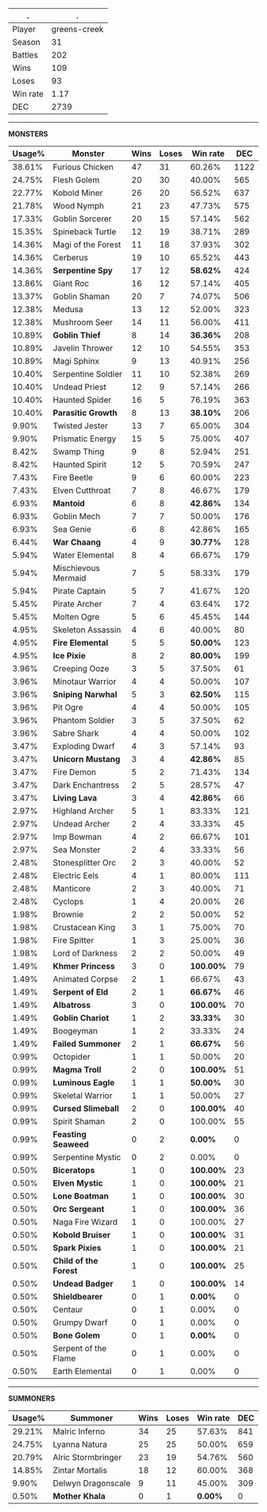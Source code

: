 .|.
|-|-
Player|greens-creek
Season|31
Battles|202
Wins|109
Loses|93
Win rate|1.17
DEC|2739

---
**MONSTERS**

Usage%|Monster|Wins|Loses|Win rate|DEC|
-|-|-|-|-|-|
38.61%|Furious Chicken|47|31|60.26%|1122|
24.75%|Flesh Golem|20|30|40.00%|565|
22.77%|Kobold Miner|26|20|56.52%|637|
21.78%|Wood Nymph|21|23|47.73%|575|
17.33%|Goblin Sorcerer|20|15|57.14%|562|
15.35%|Spineback Turtle|12|19|38.71%|289|
14.36%|Magi of the Forest|11|18|37.93%|302|
14.36%|Cerberus|19|10|65.52%|443|
14.36%|**Serpentine Spy**|17|12|**58.62%**|424|
13.86%|Giant Roc|16|12|57.14%|405|
13.37%|Goblin Shaman|20|7|74.07%|506|
12.38%|Medusa|13|12|52.00%|323|
12.38%|Mushroom Seer|14|11|56.00%|411|
10.89%|**Goblin Thief**|8|14|**36.36%**|208|
10.89%|Javelin Thrower|12|10|54.55%|353|
10.89%|Magi Sphinx|9|13|40.91%|256|
10.40%|Serpentine Soldier|11|10|52.38%|269|
10.40%|Undead Priest|12|9|57.14%|266|
10.40%|Haunted Spider|16|5|76.19%|363|
10.40%|**Parasitic Growth**|8|13|**38.10%**|206|
9.90%|Twisted Jester|13|7|65.00%|304|
9.90%|Prismatic Energy|15|5|75.00%|407|
8.42%|Swamp Thing|9|8|52.94%|251|
8.42%|Haunted Spirit|12|5|70.59%|247|
7.43%|Fire Beetle|9|6|60.00%|223|
7.43%|Elven Cutthroat|7|8|46.67%|179|
6.93%|**Mantoid**|6|8|**42.86%**|134|
6.93%|Goblin Mech|7|7|50.00%|176|
6.93%|Sea Genie|6|8|42.86%|165|
6.44%|**War Chaang**|4|9|**30.77%**|128|
5.94%|Water Elemental|8|4|66.67%|179|
5.94%|Mischievous Mermaid|7|5|58.33%|179|
5.94%|Pirate Captain|5|7|41.67%|120|
5.45%|Pirate Archer|7|4|63.64%|172|
5.45%|Molten Ogre|5|6|45.45%|144|
4.95%|Skeleton Assassin|4|6|40.00%|80|
4.95%|**Fire Elemental**|5|5|**50.00%**|123|
4.95%|**Ice Pixie**|8|2|**80.00%**|199|
3.96%|Creeping Ooze|3|5|37.50%|61|
3.96%|Minotaur Warrior|4|4|50.00%|107|
3.96%|**Sniping Narwhal**|5|3|**62.50%**|115|
3.96%|Pit Ogre|4|4|50.00%|105|
3.96%|Phantom Soldier|3|5|37.50%|62|
3.96%|Sabre Shark|4|4|50.00%|102|
3.47%|Exploding Dwarf|4|3|57.14%|93|
3.47%|**Unicorn Mustang**|3|4|**42.86%**|85|
3.47%|Fire Demon|5|2|71.43%|134|
3.47%|Dark Enchantress|2|5|28.57%|47|
3.47%|**Living Lava**|3|4|**42.86%**|66|
2.97%|Highland Archer|5|1|83.33%|121|
2.97%|Undead Archer|2|4|33.33%|45|
2.97%|Imp Bowman|4|2|66.67%|101|
2.97%|Sea Monster|2|4|33.33%|56|
2.48%|Stonesplitter Orc|2|3|40.00%|52|
2.48%|Electric Eels|4|1|80.00%|111|
2.48%|Manticore|2|3|40.00%|71|
2.48%|Cyclops|1|4|20.00%|26|
1.98%|Brownie|2|2|50.00%|52|
1.98%|Crustacean King|3|1|75.00%|70|
1.98%|Fire Spitter|1|3|25.00%|36|
1.98%|Lord of Darkness|2|2|50.00%|49|
1.49%|**Khmer Princess**|3|0|**100.00%**|79|
1.49%|Animated Corpse|2|1|66.67%|43|
1.49%|**Serpent of Eld**|2|1|**66.67%**|46|
1.49%|**Albatross**|3|0|**100.00%**|70|
1.49%|**Goblin Chariot**|1|2|**33.33%**|30|
1.49%|Boogeyman|1|2|33.33%|24|
1.49%|**Failed Summoner**|2|1|**66.67%**|56|
0.99%|Octopider|1|1|50.00%|20|
0.99%|**Magma Troll**|2|0|**100.00%**|51|
0.99%|**Luminous Eagle**|1|1|**50.00%**|30|
0.99%|Skeletal Warrior|1|1|50.00%|27|
0.99%|**Cursed Slimeball**|2|0|**100.00%**|40|
0.99%|Spirit Shaman|2|0|100.00%|55|
0.99%|**Feasting Seaweed**|0|2|**0.00%**|0|
0.99%|Serpentine Mystic|0|2|0.00%|0|
0.50%|**Biceratops**|1|0|**100.00%**|23|
0.50%|**Elven Mystic**|1|0|**100.00%**|21|
0.50%|**Lone Boatman**|1|0|**100.00%**|30|
0.50%|**Orc Sergeant**|1|0|**100.00%**|36|
0.50%|Naga Fire Wizard|1|0|100.00%|27|
0.50%|**Kobold Bruiser**|1|0|**100.00%**|31|
0.50%|**Spark Pixies**|1|0|**100.00%**|21|
0.50%|**Child of the Forest**|1|0|**100.00%**|25|
0.50%|**Undead Badger**|1|0|**100.00%**|14|
0.50%|**Shieldbearer**|0|1|**0.00%**|0|
0.50%|Centaur|0|1|0.00%|0|
0.50%|Grumpy Dwarf|0|1|0.00%|0|
0.50%|**Bone Golem**|0|1|**0.00%**|0|
0.50%|Serpent of the Flame|0|1|0.00%|0|
0.50%|Earth Elemental|0|1|0.00%|0|

---
**SUMMONERS**

Usage%|Summoner|Wins|Loses|Win rate|DEC|
-|-|-|-|-|-|
29.21%|Malric Inferno|34|25|57.63%|841|
24.75%|Lyanna Natura|25|25|50.00%|659|
20.79%|Alric Stormbringer|23|19|54.76%|560|
14.85%|Zintar Mortalis|18|12|60.00%|368|
9.90%|Delwyn Dragonscale|9|11|45.00%|309|
0.50%|**Mother Khala**|0|1|**0.00%**|0|
